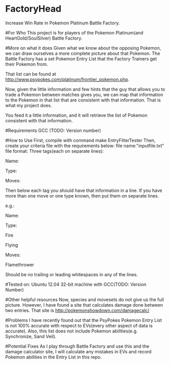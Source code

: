 # FactoryHead
Increase Win Rate in Pokemon Platinum Battle Factory. 

#For Who
This project is for players of the Pokemon Platinum(and HeartGold/SoulSilver) Battle Factory.

#More on what it does
Given what we know about the opposing Pokemon, we can draw ourselves a more complete picture about that Pokemon.
The Battle Factory has a set Pokemon Entry List that the Factory Trainers get their Pokemon from.

That list can be found at http://www.psypokes.com/platinum/frontier_pokemon.php. 

Now, given the little information and few hints that the guy that allows you to trade a Pokemon between matches gives you, 
we can map that information to the Pokemon in that list that are consistent with that information. That is what my project does.

You feed it a little information, and it will retrieve the list of Pokemon consistent with that information.

#Requirements
GCC (TODO: Version number)

#How to Use
First, compile with command make EntryFilterTester
Then, create your criteria file with the requirements below:
file name:"inputfile.txt"
file format: 
Three tags(each on separate lines):

Name:

Type:

Moves:

Then below each tag you should have that information in a line.
If you have more than one move or one type known, then put them on separate lines.

e.g.:

Name:

Type:

Fire

Flying

Moves:

Flamethrower

Should be no trailing or leading whitespaces in any of the lines.

#Tested on:
Ubuntu 12.04 32-bit machine with GCC(TODO: Version Number)

#Other helpful resources
Now, species and movesets do not give us the full picture. However, I have found a site that calculates damage done
between two entries. That site is http://pokemonshowdown.com/damagecalc/

#Problems
I have recently found out that the PsyPokes Pokemon Entry List is not 100% accurate with respect to EVs(every other aspect
of data is accurate). Also, this list does not include Pokemon abilities(e.g. Synchronize, Sand Veil).

#Potential Fixes
As I play through Battle Factory and use this and the damage calculator site, I will calculate any mistakes in EVs and record
Pokemon abilities in the Entry List in this repo.

